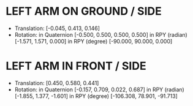 
LEFT ARM ON GROUND / SIDE
=====================================================
- Translation: [-0.045, 0.413, 0.146]
- Rotation: in Quaternion [-0.500, 0.500, 0.500, 0.500]
            in RPY (radian) [-1.571, 1.571, 0.000]
            in RPY (degree) [-90.000, 90.000, 0.000]


LEFT ARM  IN FRONT / SIDE
=====================================================
<!-- At time 1561714339.040
- Translation: [0.448, 0.255, 0.659]
- Rotation: in Quaternion [0.368, 0.603, -0.368, 0.604]
            in RPY (radian) [0.289, 1.571, -0.807]
            in RPY (degree) [16.555, 89.994, -46.250]
 -->

- Translation: [0.450, 0.580, 0.441]
- Rotation: in Quaternion [-0.157, 0.709, 0.022, 0.687]
            in RPY (radian) [-1.855, 1.377, -1.601]
            in RPY (degree) [-106.308, 78.901, -91.713]
